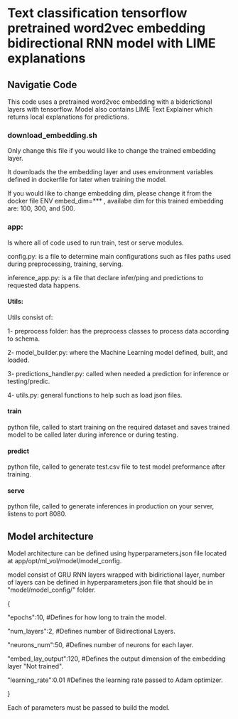 # Text classification tensorflow pretrained word2vec embedding bidirectional RNN model with LIME explanations

## Navigatie Code

This code uses a pretrained word2vec embedding with a biderictional layers with tensorflow.
Model also contains LIME Text Explainer which returns local explanations for predictions.

### download_embedding.sh

Only change this file if you would like to change the trained embedding layer.

It downloads the the embedding layer and uses environment variables defined in dockerfile for later when training the model.

If you would like to change embedding dim, please change it from the docker file ENV embed_dim=\*\*\* , availabe dim for this trained embedding are: 100, 300, and 500.

### app:

Is where all of code used to run train, test or serve modules.

config.py: is a file to determine main configurations such as files paths used during preprocessing, training, serving.

inference_app.py: is a file that declare infer/ping and predictions to requested data happens.

#### Utils:

Utils consist of:

1- preprocess folder: has the preprocess classes to process data according to schema.

2- model_builder.py: where the Machine Learning model defined, built, and loaded.

3- predictions_handler.py: called when needed a prediction for inference or testing/predic.

4- utils.py: general functions to help such as load json files.

#### train

python file, called to start training on the required dataset and saves trained model to be called later during inference or during testing.

#### predict

python file, called to generate test.csv file to test model preformance after training.

#### serve

python file, called to generate inferences in production on your server, listens to port 8080.

## Model architecture

Model architecture can be defined using hyperparameters.json file located at app/opt/ml_vol/model/model_config.

model consist of GRU RNN layers wrapped with bidirictional layer, number of layers can be defined in hyperparameters.json file that should be in "model/model_config/" folder.

{

"epochs":10, #Defines for how long to train the model.

"num_layers":2, #Defines number of Bidirectional Layers.

"neurons_num":50, #Defines number of neurons for each layer.

"embed_lay_output":120, #Defines the output dimension of the embedding layer "Not trained".

"learning_rate":0.01 #Defines the learning rate passed to Adam optimizer.

}

Each of parameters must be passed to build the model.
